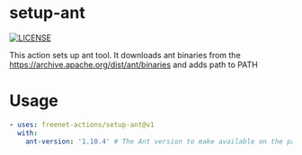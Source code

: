 # setup-ant
[![LICENSE](https://img.shields.io/github/license/freenet-actions/setup-ant)](https://github.com/freenet-actions/setup-ant/blob/main/LICENSE)

This action sets up ant tool. It downloads ant binaries from the https://archive.apache.org/dist/ant/binaries and adds path to PATH

   
# Usage
```yaml
- uses: freenet-actions/setup-ant@v1
  with:
    ant-version: '1.10.4' # The Ant version to make available on the path.
```
